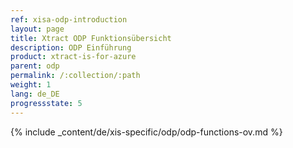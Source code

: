 ```yaml
---
ref: xisa-odp-introduction
layout: page
title: Xtract ODP Funktionsübersicht
description: ODP Einführung
product: xtract-is-for-azure
parent: odp
permalink: /:collection/:path
weight: 1
lang: de_DE
progressstate: 5
---
```

{% include _content/de/xis-specific/odp/odp-functions-ov.md %}
